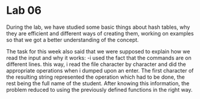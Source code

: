 # Lab 06

During the lab, we have studied some basic things about hash tables, why they are efficient and different ways of
creating them, working on examples so that we got a better understanding of the concept.

The task for this week also said that we were supposed to explain how we read the input and why it works:
-i used the fact that the commands are on different lines. this way, i read the file character by character and did the 
appropriate operations when i dumped upon an enter. The first character of the resulting string represented the operation
which had to be done, the rest being the full name of the student. After knowing this information, the problem reduced to 
using the previously defined functions in the right way.



